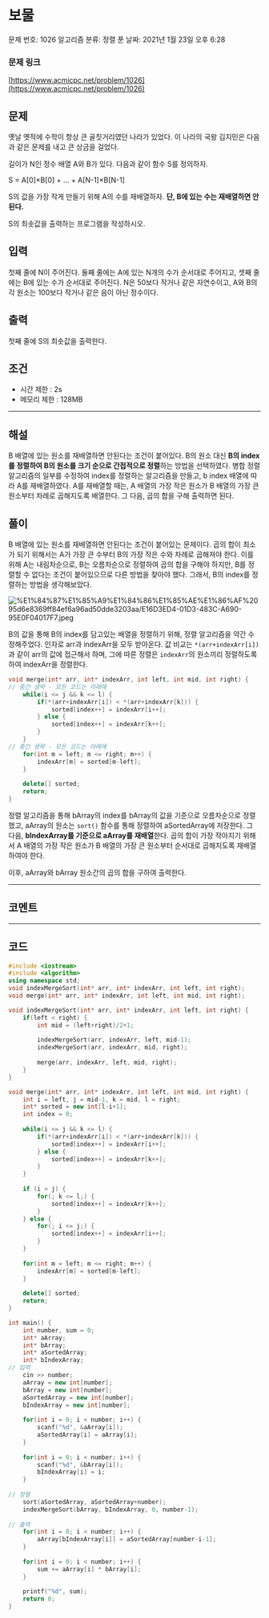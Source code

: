 # 보물

문제 번호: 1026
알고리즘 분류: 정렬
푼 날짜: 2021년 1월 23일 오후 6:28

### 문제 링크

[https://www.acmicpc.net/problem/1026](https://www.acmicpc.net/problem/1026)

## 문제

옛날 옛적에 수학이 항상 큰 골칫거리였던 나라가 있었다. 이 나라의 국왕 김지민은 다음과 같은 문제를 내고 큰 상금을 걸었다.

길이가 N인 정수 배열 A와 B가 있다. 다음과 같이 함수 S를 정의하자.

S = A[0]×B[0] + ... + A[N-1]×B[N-1]

S의 값을 가장 작게 만들기 위해 A의 수를 재배열하자. **단, B에 있는 수는 재배열하면 안 된다.**

S의 최솟값을 출력하는 프로그램을 작성하시오.

## 입력

첫째 줄에 N이 주어진다. 둘째 줄에는 A에 있는 N개의 수가 순서대로 주어지고, 셋째 줄에는 B에 있는 수가 순서대로 주어진다. N은 50보다 작거나 같은 자연수이고, A와 B의 각 원소는 100보다 작거나 같은 음이 아닌 정수이다.

## 출력

첫째 줄에 S의 최솟값을 출력한다.

## 조건

- 시간 제한 : 2s
- 메모리 제한 : 128MB

---

## 해설

B 배열에 있는 원소를 재배열하면 안된다는 조건이 붙어있다. B의 원소 대신 **B의 index를 정렬하여 B의 원소를 크기 순으로 간접적으로 정렬**하는 방법을 선택하였다. 병합 정렬 알고리즘의 일부를 수정하여 index를 정렬하는 알고리즘을 만들고, b index 배열에 따라 A를 재배열하였다. A를 재배열할 때는, A 배열의 가장 작은 원소가 B 배열의 가장 큰 원소부터 차례로 곱해지도록 배열한다. 그 다음, 곱의 합을 구해 출력하면 된다.

## 풀이

B 배열에 있는 원소를 재배열하면 안된다는 조건이 붙어있는 문제이다. 곱의 합이 최소가 되기 위해서는 A가 가장 큰 수부터 B의 가장 작은 수와 차례로 곱해져야 한다. 이를 위해 A는 내림차순으로, B는 오름차순으로 정렬하여 곱의 합을 구해야 하지만, B를 정렬할 수 없다는 조건이 붙어있으므로 다른 방법을 찾아야 했다. 그래서, B의 index를 정렬하는 방법을 생각해보았다. 

![%E1%84%87%E1%85%A9%E1%84%86%E1%85%AE%E1%86%AF%2095d6e8369ff84ef6a96ad50dde3203aa/E16D3ED4-01D3-483C-A690-95E0F04017F7.jpeg](%E1%84%87%E1%85%A9%E1%84%86%E1%85%AE%E1%86%AF%2095d6e8369ff84ef6a96ad50dde3203aa/E16D3ED4-01D3-483C-A690-95E0F04017F7.jpeg)

B의 값을 통해 B의 index를 담고있는 배열을 정렬하기 위해, 정렬 알고리즘을 약간 수정해주었다. 인자로 arr과 indexArr을 모두 받아온다. 값 비교는 `*(arr+indexArr[i])` 과 같이 arr의 값에 접근해서 하며, 그에 따른 정렬은 `indexArr`의 원소끼리 정렬하도록 하여 indexArr을 정렬한다.

```cpp
void merge(int* arr, int* indexArr, int left, int mid, int right) {
// 중간 생략 - 모든 코드는 아래에
    while(i <= j && k <= l) {
        if(*(arr+indexArr[i]) < *(arr+indexArr[k])) {
            sorted[index++] = indexArr[i++];
        } else {
            sorted[index++] = indexArr[k++];
        }
    }
// 중간 생략 - 모든 코드는 아래에
    for(int m = left; m <= right; m++) {
        indexArr[m] = sorted[m-left];
    }
    
    delete[] sorted;
    return;
}
```

정렬 알고리즘을 통해 bArray의 index를 bArray의 값을 기준으로 오름차순으로 정렬했고, aArray의 원소는 `sort()` 함수를 통해 정렬하여 aSortedArray에 저장한다. 그 다음, **bIndexArray를 기준으로 aArray를 재배열**한다. 곱의 합이 가장 작아지기 위해서 A 배열의 가장 작은 원소가 B 배열의 가장 큰 원소부터 순서대로 곱해지도록 재배열하여야 한다.

이후, aArray와 bArray 원소간의 곱의 합을 구하여 출력한다.

---

## 코멘트

---

## 코드

```cpp
#include <iostream>
#include <algorithm>
using namespace std;
void indexMergeSort(int* arr, int* indexArr, int left, int right);
void merge(int* arr, int* indexArr, int left, int mid, int right);

void indexMergeSort(int* arr, int* indexArr, int left, int right) {
    if(left < right) {
        int mid = (left+right)/2+1;
        
        indexMergeSort(arr, indexArr, left, mid-1);
        indexMergeSort(arr, indexArr, mid, right);
        
        merge(arr, indexArr, left, mid, right);
    }
}

void merge(int* arr, int* indexArr, int left, int mid, int right) {
    int i = left, j = mid-1, k = mid, l = right;
    int* sorted = new int[l-i+1];
    int index = 0;
    
    while(i <= j && k <= l) {
        if(*(arr+indexArr[i]) < *(arr+indexArr[k])) {
            sorted[index++] = indexArr[i++];
        } else {
            sorted[index++] = indexArr[k++];
        }
    }
    
    if (i > j) {
        for(; k <= l;) {
            sorted[index++] = indexArr[k++];
        }
    } else {
        for(; i <= j;) {
            sorted[index++] = indexArr[i++];
        }
    }
    
    for(int m = left; m <= right; m++) {
        indexArr[m] = sorted[m-left];
    }
    
    delete[] sorted;
    return;
}

int main() {
    int number, sum = 0;
    int* aArray; 
    int* bArray; 
    int* aSortedArray;
    int* bIndexArray;
// 입력
    cin >> number;
    aArray = new int[number];
    bArray = new int[number];
    aSortedArray = new int[number];
    bIndexArray = new int[number];
    
    for(int i = 0; i < number; i++) {
        scanf("%d", &aArray[i]);
        aSortedArray[i] = aArray[i];
    }
    
    for(int i = 0; i < number; i++) {
        scanf("%d", &bArray[i]);  
        bIndexArray[i] = i;
    }
    
// 정렬
    sort(aSortedArray, aSortedArray+number);
    indexMergeSort(bArray, bIndexArray, 0, number-1);
    
// 출력
    for(int i = 0; i < number; i++) {
        aArray[bIndexArray[i]] = aSortedArray[number-i-1];
    }
    
    for(int i = 0; i < number; i++) {
        sum += aArray[i] * bArray[i];
    }
    
    printf("%d", sum);
    return 0;
}
```